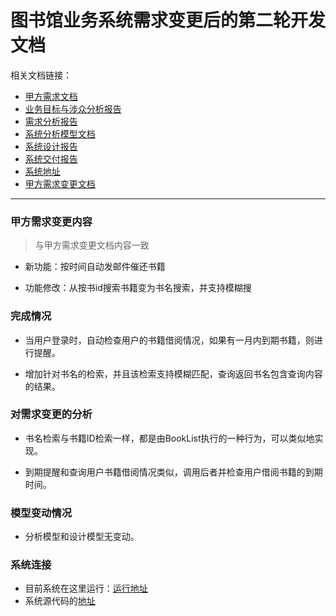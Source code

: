 # 图书馆业务系统需求变更后的第二轮开发文档

相关文档链接：
*  [甲方需求文档](https://github.com/zhongyehong/oo-homework/blob/740f55bb10169b0eb114bfaa3e26101026b2a190/library.md ) 
*  [业务目标与涉众分析报告](https://github.com/Erutan-pku/oo/blob/86b3b8f7a5e7ceb09f158632ea108a970c3e2ddc/图书馆管理系统业务目标与涉众分析.md)
*  [需求分析报告](https://github.com/Erutan-pku/oo/blob/0782a53d173974d878e14c2c777d8342a6eb784d/图书馆管理系统需求分析报告.md)
*  [系统分析模型文档](https://github.com/Erutan-pku/oo/blob/master/图书馆管理系统系统分析报告.md)
*  [系统设计报告](https://github.com/Erutan-pku/oo/blob/master/图书馆管理系统系统设计报告.md)
*  [系统交付报告](https://github.com/Erutan-pku/oo/blob/master/图书馆管理系统系统交付报告.md)
*  [系统地址](http://59.108.48.17:8080/test_Library.html)
*  [甲方需求变更文档](https://github.com/zhongyehong/oo-homework/blob/master/作业7/图书管理系统需求变更.md)

----

### 甲方需求变更内容
> 与甲方需求变更文档内容一致

* 新功能：按时间自动发邮件催还书籍

* 功能修改：从按书id搜索书籍变为书名搜索，并支持模糊搜

### 完成情况

* 当用户登录时，自动检查用户的书籍借阅情况，如果有一月内到期书籍，则进行提醒。

* 增加针对书名的检索，并且该检索支持模糊匹配，查询返回书名包含查询内容的结果。

### 对需求变更的分析

* 书名检索与书籍ID检索一样，都是由BookList执行的一种行为，可以类似地实现。

* 到期提醒和查询用户书籍借阅情况类似，调用后者并检查用户借阅书籍的到期时间。

### 模型变动情况

* 分析模型和设计模型无变动。

### 系统连接

* 目前系统在这里运行：[运行地址](http://59.108.48.17:8080/test_Library.html)
* 系统源代码的[地址](https://github.com/Erutan-pku/oo/tree/master/Library)


